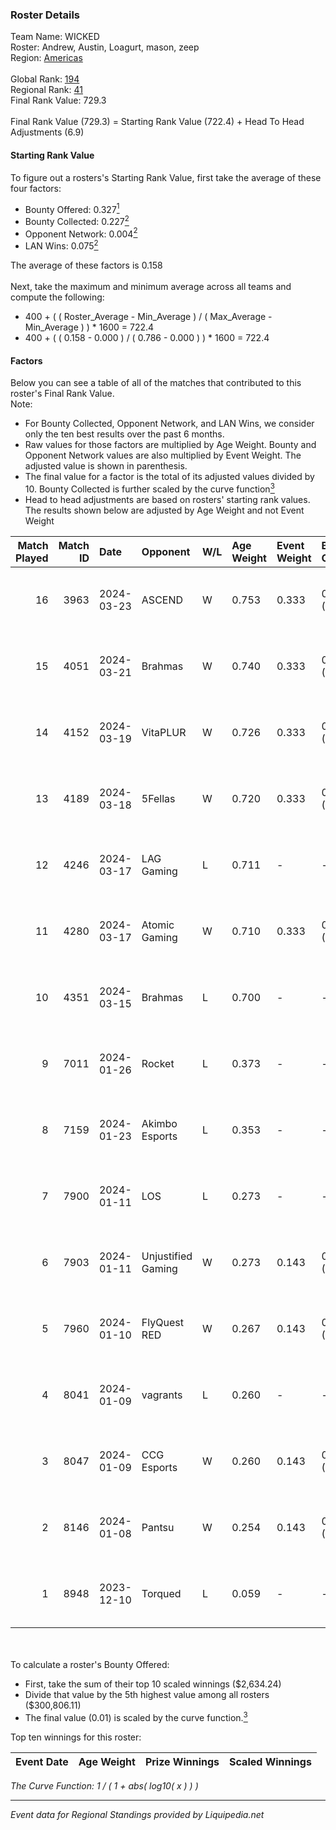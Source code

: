 ### Roster Details<br />
Team Name: WICKED<br />
Roster: Andrew, Austin, Loagurt, mason, zeep<br />
Region: [Americas]( ../standings_americas.md)<br />
<br />
Global Rank: [194](../standings_global.md)<br />
Regional Rank: [41]( ../standings_americas.md)<br />
Final Rank Value:  729.3<br />
<br />
Final Rank Value (729.3) = Starting Rank Value (722.4) + Head To Head Adjustments (6.9)<br />

#### Starting Rank Value<br />
To figure out a rosters's Starting Rank Value, first take the average of these four factors:<br />
- Bounty Offered: 0.327[<sup>1</sup>](#table2)
- Bounty Collected: 0.227[<sup>2</sup>](#table1)
- Opponent Network: 0.004[<sup>2</sup>](#table1)
- LAN Wins: 0.075[<sup>2</sup>](#table1)

The average of these factors is 0.158<br />
<br />
Next, take the maximum and minimum average across all teams and compute the following:<br />
- 400 + ( ( Roster_Average - Min_Average ) / ( Max_Average - Min_Average ) ) * 1600 = 722.4
- 400 + ( ( 0.158 - 0.000 ) / ( 0.786 - 0.000 ) ) * 1600 = 722.4


#### Factors<br />
Below you can see a table of all of the matches that contributed to this roster's Final Rank Value.<br />
Note:<br />

- For Bounty Collected, Opponent Network, and LAN Wins, we consider only the ten best results over the past 6 months.
- Raw values for those factors are multiplied by Age Weight. Bounty and Opponent Network values are also multiplied by Event Weight. The adjusted value is shown in parenthesis.
- The final value for a factor is the total of its adjusted values divided by 10. Bounty Collected is further scaled by the curve function[<sup>3</sup>](#curveFunction)
- Head to head adjustments are based on rosters' starting rank values. The results shown below are adjusted by Age Weight and not Event Weight
<span id="table1"></span><br />


| Match Played | Match ID | Date       | Opponent           | W/L | Age Weight | Event Weight | Bounty Collected | Opponent Network | LAN Wins  | H2H Adj. | Roster                                 |
| -: | -: | :- | :- | :- | :- | :- | :- | :- | :- | -: | :- |
|           16 |     3963 | 2024-03-23 | ASCEND             | W   | 0.753      | 0.333        | 0.006 (0.001)    | 0.039 (0.010)    | 0 (0.000) |    10.39 | Andrew, Austin, Loagurt, mason, zeep   |
|           15 |     4051 | 2024-03-21 | Brahmas            | W   | 0.740      | 0.333        | 0.004 (0.001)    | 0.049 (0.012)    | 0 (0.000) |     9.80 | Andrew, Austin, Loagurt, mason, zeep   |
|           14 |     4152 | 2024-03-19 | VitaPLUR           | W   | 0.726      | 0.333        | 0.003 (0.001)    | 0.020 (0.005)    | 0 (0.000) |     9.27 | Andrew, Austin, Loagurt, mason, zeep   |
|           13 |     4189 | 2024-03-18 | 5Fellas            | W   | 0.720      | 0.333        | 0.002 (0.000)    | 0.019 (0.005)    | 0 (0.000) |     9.20 | Andrew, Austin, Loagurt, mason, zeep   |
|           12 |     4246 | 2024-03-17 | LAG Gaming         | L   | 0.711      | -            | -                | -                | -         |    -5.06 | Andrew, Austin, Loagurt, mason, zeep   |
|           11 |     4280 | 2024-03-17 | Atomic Gaming      | W   | 0.710      | 0.333        | 0.000 (0.000)    | 0.000 (0.000)    | 1 (0.710) |     3.60 | Andrew, Austin, Loagurt, mason, zeep   |
|           10 |     4351 | 2024-03-15 | Brahmas            | L   | 0.700      | -            | -                | -                | -         |   -12.18 | Andrew, Austin, Loagurt, mason, zeep   |
|            9 |     7011 | 2024-01-26 | Rocket             | L   | 0.373      | -            | -                | -                | -         |    -7.86 | Andrew, Loagurt, mason, navy, zeep     |
|            8 |     7159 | 2024-01-23 | Akimbo Esports     | L   | 0.353      | -            | -                | -                | -         |    -4.84 | Andrew, Austin, Loagurt, mason, zeep   |
|            7 |     7900 | 2024-01-11 | LOS                | L   | 0.273      | -            | -                | -                | -         |    -6.48 | Andrew, Austin, Loagurt, mason, zeep   |
|            6 |     7903 | 2024-01-11 | Unjustified Gaming | W   | 0.273      | 0.143        | 0.000 (0.000)    | 0.053 (0.002)    | 0 (0.000) |     1.86 | Andrew, Austin, Loagurt, mason, zeep   |
|            5 |     7960 | 2024-01-10 | FlyQuest RED       | W   | 0.267      | 0.143        | 0.016 (0.001)    | 0.220 (0.008)    | 0 (0.000) |     4.68 | Andrew, Austin, Loagurt, mason, zeep   |
|            4 |     8041 | 2024-01-09 | vagrants           | L   | 0.260      | -            | -                | -                | -         |    -6.29 | Andrew, Austin, Loagurt, mason, tBonuh |
|            3 |     8047 | 2024-01-09 | CCG Esports        | W   | 0.260      | 0.143        | 0.000 (0.000)    | 0.043 (0.002)    | 0 (0.000) |     1.17 | Andrew, Austin, Loagurt, mason, tBonuh |
|            2 |     8146 | 2024-01-08 | Pantsu             | W   | 0.254      | 0.143        | 0.000 (0.000)    | 0.000 (0.000)    | 0 (0.000) |     1.14 | Andrew, Austin, Loagurt, mason, tBonuh |
|            1 |     8948 | 2023-12-10 | Torqued            | L   | 0.059      | -            | -                | -                | -         |    -1.47 | Andrew, Austin, Loagurt, mason, navy   |

<br />
<span id="table2"></span><br />
To calculate a roster's Bounty Offered:<br />

- First, take the sum of their top 10 scaled winnings ($2,634.24)
- Divide that value by the 5th highest value among all rosters ($300,806.11)
- The final value (0.01) is scaled by the curve function.[<sup>3</sup>](#curveFunction)

Top ten winnings for this roster:<br />

| Event Date | Age Weight | Prize Winnings | Scaled Winnings |
| :- | -: | :- | :- |


<span id="curveFunction"></span>_The Curve Function: 1 / ( 1 + abs( log10( x ) ) )_<br />

---
_Event data for Regional Standings provided by Liquipedia.net_<br />
